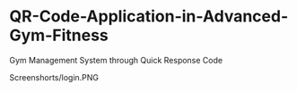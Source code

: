 # QR-Code-Application-in-Advanced-Gym-Fitness
Gym Management System through Quick Response Code 


Screenshorts/login.PNG
